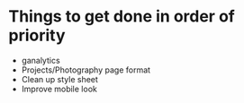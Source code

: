 # Things to get done in order of priority

- ganalytics
- Projects/Photography page format
- Clean up style sheet
- Improve mobile look
